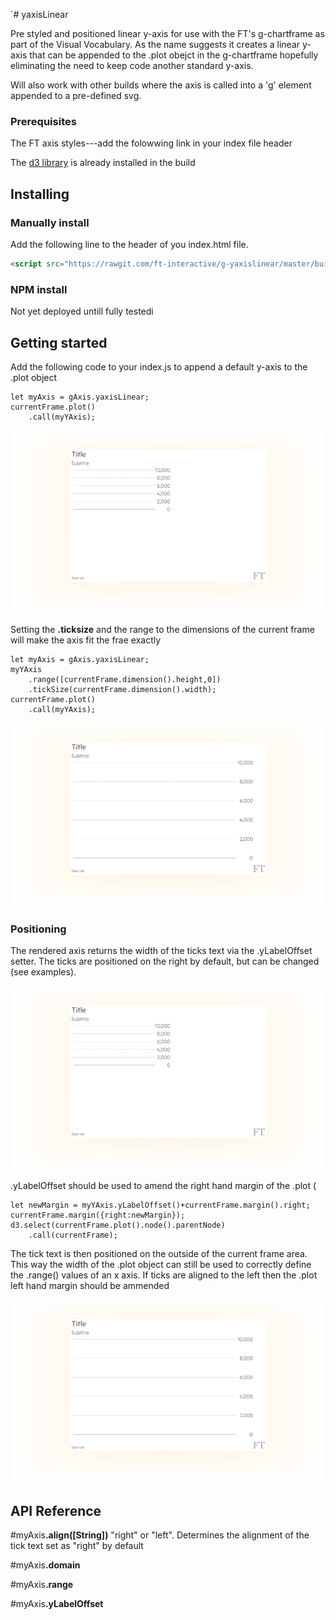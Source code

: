 `# yaxisLinear

Pre styled and positioned linear y-axis for use with the FT's g-chartframe as part of the Visual Vocabulary. As the name suggests it creates a linear y-axis that can be appended to the .plot obejct in the g-chartframe hopefully eliminating the need to keep code another standard y-axis.

Will also work with other builds where the axis is called into a 'g' element appended to a pre-defined svg.



### Prerequisites
The FT axis styles---add the folowwing link in your index file header

The [d3 library](https://d3js.org/) is already installed in the build

## Installing
### Manually install

Add the following line to the header of you index.html file.

``` html
<script src="https://rawgit.com/ft-interactive/g-yaxislinear/master/build/g-yaxislinear.js"> </script>

```


### NPM install
Not yet deployed untill fully testedi

## Getting started
Add the following code to your index.js to append a default y-axis to the .plot object

```
let myAxis = gAxis.yaxisLinear;
currentFrame.plot()
	.call(myYAxis);
```

![alt tag](https://github.com/ft-interactive/g-yaxislinear/blob/master/images/initialPlot.png)

Setting the <b>.ticksize</b> and the range to the dimensions of the current frame will make the axis fit the frae exactly

```
let myAxis = gAxis.yaxisLinear;
myYAxis
    .range([currentFrame.dimension().height,0])
    .tickSize(currentFrame.dimension().width);
currentFrame.plot()
	.call(myYAxis);
```
![alt tag](https://github.com/ft-interactive/g-yaxislinear/blob/master/images/amendedPlot.png)


### Positioning
The rendered axis returns the width of the ticks text via the .yLabelOffset setter. The ticks are positioned on the right by default, but can be changed (see examples).

![alt tag](https://github.com/ft-interactive/g-yaxislinear/blob/master/images/initialPlot.png)

.yLabelOffset should be used to amend the right hand margin of the .plot (

```
let newMargin = myYAxis.yLabelOffset()+currentFrame.margin().right;
currentFrame.margin({right:newMargin});
d3.select(currentFrame.plot().node().parentNode)
	.call(currentFrame);
```

The tick text is then positioned on the outside of the current frame area. This way the width of the .plot object can still be used to correctly define the .range() values of an x axis. If ticks are aligned to the left then the .plot left hand margin should be ammended

![alt tag](https://github.com/ft-interactive/g-yaxislinear/blob/master/images/amendedPlot.png)


## API Reference

#myAxis<b>.align([String])</b> "right" or "left". Determines the alignment of the tick text set as "right" by default

#myAxis<b>.domain</b>

#myAxis<b>.range</b>

#myAxis<b>.yLabelOffset</b>



